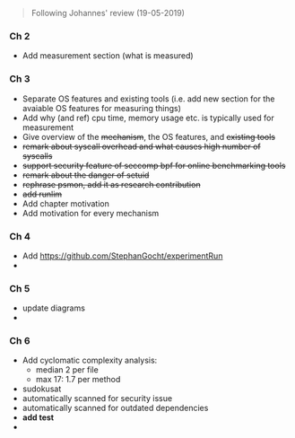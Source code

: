 > Following Johannes' review (19-05-2019)



### Ch 2

- Add measurement section (what is measured)

### Ch 3

- Separate OS features and existing tools (i.e. add new section for the avaiable OS features for measuring things)
- Add why (and ref) cpu time, memory usage etc. is typically used for measurement
- Give overview of the ~~mechanism~~, the OS features, and ~~existing tools~~
- ~~remark about syscall overhead and what causes high number of syscalls~~
- ~~support security feature of seccomp bpf for online benchmarking tools~~
- ~~remark about the danger of setuid~~
- ~~rephrase psmon, add it as research contribution~~
- ~~add runlim~~
- Add chapter motivation
- Add motivation for every mechanism



### Ch 4

- Add https://github.com/StephanGocht/experimentRun
- 



### Ch 5

- update diagrams
- 



### Ch 6

- Add cyclomatic complexity analysis:
  - median 2 per file
  - max 17: 1.7 per method
- sudokusat
- automatically scanned for security issue
- automatically scanned for outdated dependencies
- **add test**
- 